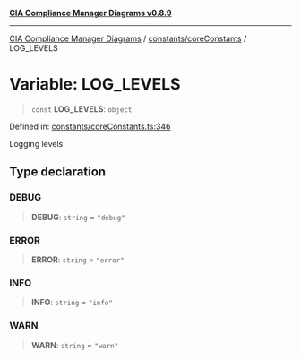 [**CIA Compliance Manager Diagrams v0.8.9**](../../../README.md)

***

[CIA Compliance Manager Diagrams](../../../modules.md) / [constants/coreConstants](../README.md) / LOG\_LEVELS

# Variable: LOG\_LEVELS

> `const` **LOG\_LEVELS**: `object`

Defined in: [constants/coreConstants.ts:346](https://github.com/Hack23/cia-compliance-manager/blob/e1ae27dd41c4ccea8a13cdec993022242a97dce3/src/constants/coreConstants.ts#L346)

Logging levels

## Type declaration

### DEBUG

> **DEBUG**: `string` = `"debug"`

### ERROR

> **ERROR**: `string` = `"error"`

### INFO

> **INFO**: `string` = `"info"`

### WARN

> **WARN**: `string` = `"warn"`
